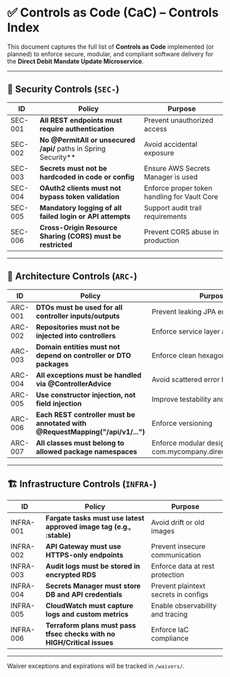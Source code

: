 
# ✅ Controls as Code (CaC) – Controls Index

This document captures the full list of **Controls as Code** implemented (or planned) to enforce secure, modular, and compliant software delivery for the **Direct Debit Mandate Update Microservice**.

---

## 🔐 Security Controls (`SEC-`)

| ID      | Policy                                                              | Purpose                                      |
| ------- | ------------------------------------------------------------------- | -------------------------------------------- |
| SEC-001 | **All REST endpoints must require authentication**                  | Prevent unauthorized access                  |
| SEC-002 | **No @PermitAll or unsecured /api/** paths in Spring Security**     | Avoid accidental exposure                    |
| SEC-003 | **Secrets must not be hardcoded in code or config**                 | Ensure AWS Secrets Manager is used           |
| SEC-004 | **OAuth2 clients must not bypass token validation**                 | Enforce proper token handling for Vault Core |
| SEC-005 | **Mandatory logging of all failed login or API attempts**           | Support audit trail requirements             |
| SEC-006 | **Cross-Origin Resource Sharing (CORS) must be restricted**         | Prevent CORS abuse in production             |

---

## 🧱 Architecture Controls (`ARC-`)

| ID      | Policy                                                                           | Purpose                                                            |
| ------- | -------------------------------------------------------------------------------- | ------------------------------------------------------------------ |
| ARC-001 | **DTOs must be used for all controller inputs/outputs**                          | Prevent leaking JPA entities                                       |
| ARC-002 | **Repositories must not be injected into controllers**                           | Enforce service layer abstraction                                  |
| ARC-003 | **Domain entities must not depend on controller or DTO packages**                | Enforce clean hexagonal layering                                   |
| ARC-004 | **All exceptions must be handled via @ControllerAdvice**                         | Avoid scattered error handling                                     |
| ARC-005 | **Use constructor injection, not field injection**                               | Improve testability and immutability                               |
| ARC-006 | **Each REST controller must be annotated with @RequestMapping("/api/v1/...")**   | Enforce versioning                                                 |
| ARC-007 | **All classes must belong to allowed package namespaces**                        | Enforce modular design (e.g., com.mycompany.directdebitupdate.*)   |

---

## 🏗 Infrastructure Controls (`INFRA-`)

| ID        | Policy                                                                  | Purpose                              |
| --------- | ----------------------------------------------------------------------- | ------------------------------------ |
| INFRA-001 | **Fargate tasks must use latest approved image tag (e.g., :stable)**    | Avoid drift or old images            |
| INFRA-002 | **API Gateway must use HTTPS-only endpoints**                           | Prevent insecure communication       |
| INFRA-003 | **Audit logs must be stored in encrypted RDS**                          | Enforce data at rest protection      |
| INFRA-004 | **Secrets Manager must store DB and API credentials**                   | Prevent plaintext secrets in configs |
| INFRA-005 | **CloudWatch must capture logs and custom metrics**                     | Enable observability and tracing     |
| INFRA-006 | **Terraform plans must pass tfsec checks with no HIGH/Critical issues** | Enforce IaC compliance               |

---

Waiver exceptions and expirations will be tracked in `/waivers/`.
